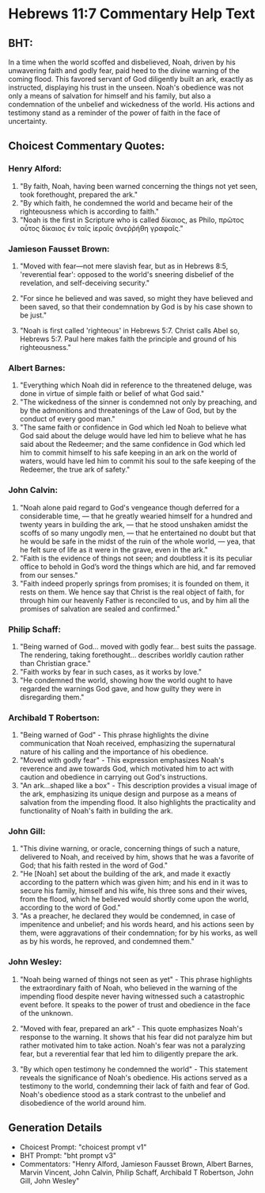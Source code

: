 # Hebrews 11:7 Commentary Help Text

## BHT:
In a time when the world scoffed and disbelieved, Noah, driven by his unwavering faith and godly fear, paid heed to the divine warning of the coming flood. This favored servant of God diligently built an ark, exactly as instructed, displaying his trust in the unseen. Noah's obedience was not only a means of salvation for himself and his family, but also a condemnation of the unbelief and wickedness of the world. His actions and testimony stand as a reminder of the power of faith in the face of uncertainty.

## Choicest Commentary Quotes:
### Henry Alford:
1. "By faith, Noah, having been warned concerning the things not yet seen, took forethought, prepared the ark." 
2. "By which faith, he condemned the world and became heir of the righteousness which is according to faith."
3. "Noah is the first in Scripture who is called δίκαιος, as Philo, πρῶτος οὗτος δίκαιος ἐν ταῖς ἱεραῖς ἀνεῤῥήθη γραφαῖς."

### Jamieson Fausset Brown:
1. "Moved with fear—not mere slavish fear, but as in Hebrews 8:5, 'reverential fear': opposed to the world's sneering disbelief of the revelation, and self-deceiving security." 

2. "For since he believed and was saved, so might they have believed and been saved, so that their condemnation by God is by his case shown to be just." 

3. "Noah is first called 'righteous' in Hebrews 5:7. Christ calls Abel so, Hebrews 5:7. Paul here makes faith the principle and ground of his righteousness."

### Albert Barnes:
1. "Everything which Noah did in reference to the threatened deluge, was done in virtue of simple faith or belief of what God said."
2. "The wickedness of the sinner is condemned not only by preaching, and by the admonitions and threatenings of the Law of God, but by the conduct of every good man."
3. "The same faith or confidence in God which led Noah to believe what God said about the deluge would have led him to believe what he has said about the Redeemer; and the same confidence in God which led him to commit himself to his safe keeping in an ark on the world of waters, would have led him to commit his soul to the safe keeping of the Redeemer, the true ark of safety."

### John Calvin:
1. "Noah alone paid regard to God's vengeance though deferred for a considerable time, — that he greatly wearied himself for a hundred and twenty years in building the ark, — that he stood unshaken amidst the scoffs of so many ungodly men, — that he entertained no doubt but that he would be safe in the midst of the ruin of the whole world, — yea, that he felt sure of life as it were in the grave, even in the ark."
2. "Faith is the evidence of things not seen; and doubtless it is its peculiar office to behold in God’s word the things which are hid, and far removed from our senses."
3. "Faith indeed properly springs from promises; it is founded on them, it rests on them. We hence say that Christ is the real object of faith, for through him our heavenly Father is reconciled to us, and by him all the promises of salvation are sealed and confirmed."

### Philip Schaff:
1. "Being warned of God... moved with godly fear... best suits the passage. The rendering, taking forethought... describes worldly caution rather than Christian grace."
2. "Faith works by fear in such cases, as it works by love."
3. "He condemned the world, showing how the world ought to have regarded the warnings God gave, and how guilty they were in disregarding them."

### Archibald T Robertson:
1. "Being warned of God" - This phrase highlights the divine communication that Noah received, emphasizing the supernatural nature of his calling and the importance of his obedience.
2. "Moved with godly fear" - This expression emphasizes Noah's reverence and awe towards God, which motivated him to act with caution and obedience in carrying out God's instructions.
3. "An ark...shaped like a box" - This description provides a visual image of the ark, emphasizing its unique design and purpose as a means of salvation from the impending flood. It also highlights the practicality and functionality of Noah's faith in building the ark.

### John Gill:
1. "This divine warning, or oracle, concerning things of such a nature, delivered to Noah, and received by him, shows that he was a favorite of God; that his faith rested in the word of God."
2. "He [Noah] set about the building of the ark, and made it exactly according to the pattern which was given him; and his end in it was to secure his family, himself and his wife, his three sons and their wives, from the flood, which he believed would shortly come upon the world, according to the word of God."
3. "As a preacher, he declared they would be condemned, in case of impenitence and unbelief; and his words heard, and his actions seen by them, were aggravations of their condemnation; for by his works, as well as by his words, he reproved, and condemned them."

### John Wesley:
1. "Noah being warned of things not seen as yet" - This phrase highlights the extraordinary faith of Noah, who believed in the warning of the impending flood despite never having witnessed such a catastrophic event before. It speaks to the power of trust and obedience in the face of the unknown.

2. "Moved with fear, prepared an ark" - This quote emphasizes Noah's response to the warning. It shows that his fear did not paralyze him but rather motivated him to take action. Noah's fear was not a paralyzing fear, but a reverential fear that led him to diligently prepare the ark.

3. "By which open testimony he condemned the world" - This statement reveals the significance of Noah's obedience. His actions served as a testimony to the world, condemning their lack of faith and fear of God. Noah's obedience stood as a stark contrast to the unbelief and disobedience of the world around him.


## Generation Details
- Choicest Prompt: "choicest prompt v1"
- BHT Prompt: "bht prompt v3"
- Commentators: "Henry Alford, Jamieson Fausset Brown, Albert Barnes, Marvin Vincent, John Calvin, Philip Schaff, Archibald T Robertson, John Gill, John Wesley"
